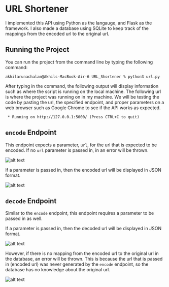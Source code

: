 # URL Shortener
I implemented this API using Python as the langauge, and Flask as the
framework. I also made a database using SQLite to keep track of the mappings
from the encoded url to the original url.

## Running the Project
You can run the project from the command line by typing the following command:

```console
akhilarunachalam@Akhils-MacBook-Air-6 URL_Shortener % python3 url.py
```

After typing in the command, the following output will display information such
as where the script is running on the local machine. The following url is where 
the project was running on in my machine. We will be testing the code by 
pasting the url, the specified endpoint, and proper parameters on a web browser 
such as Google Chrome to see if the API works as expected.

```console
 * Running on http://127.0.0.1:5000/ (Press CTRL+C to quit)
```

## `encode` Endpoint
This endpoint expects a parameter, `url`, for the url that is expected to be
encoded. If no `url` parameter is passed in, in an error will be thrown.

![alt text](https://github.com/akhiller30/Url_shortener/blob/main/Images/No_parameter.png "No Url Parameter")

If a parameter is passed in, then the encoded url will be displayed in JSON
format.

![alt text](https://github.com/akhiller30/Url_shortener/blob/main/Images/Encode.png "Encode success")

## `decode` Endpoint
Similar to the `encode` endpoint, this endpoint requires a parameter to be 
passed in as well.

If a parameter is passed in, then the decoded url will be displayed in JSON
format.

![alt text](https://github.com/akhiller30/Url_shortener/blob/main/Images/Decode.png "Decode success")

However, if there is no mapping from the encoded url to the original url in the
database, an error will be thrown. This is because the url that is passed in 
(encoded url) was never generated by the `encode` endpoint, so the database has
no knowledge about the original url.

![alt text](https://github.com/akhiller30/Url_shortener/blob/main/Images/No_mapping.png "No Mapping Exists")
